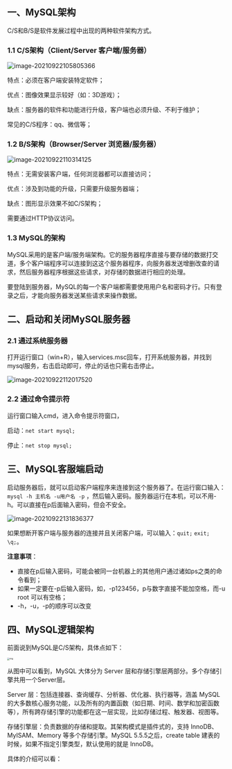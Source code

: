 ## 一、MySQL架构

C/S和B/S是软件发展过程中出现的两种软件架构方式。

### 1.1 C/S架构（Client/Server 客户端/服务器）

![image-20210922105805366](C:\Users\Administrator\AppData\Roaming\Typora\typora-user-images\image-20210922105805366.png)

特点：必须在客户端安装特定软件；

优点：图像效果显示较好（如：3D游戏）；

缺点：服务器的软件和功能进行升级，客户端也必须升级、不利于维护；

常见的C/S程序：qq、微信等；

### 1.2 B/S架构（Browser/Server 浏览器/服务器）

![image-20210922110314125](C:\Users\Administrator\AppData\Roaming\Typora\typora-user-images\image-20210922110314125.png)

特点：无需安装客户端，任何浏览器都可以直接访问；

优点：涉及到功能的升级，只需要升级服务器端；

缺点：图形显示效果不如C/S架构；

需要通过HTTP协议访问。

### 1.3 MySQL的架构

MySQL采用的是客户端/服务端架构。它的服务器程序直接与要存储的数据打交道，多个客户端程序可以连接到这这个服务器程序，向服务器发送增删改查的请求，然后服务器程序根据这些请求，对存储的数据进行相应的处理。

要登陆到服务器，MySQL的每一个客户端都需要使用用户名和密码才行。只有登录之后，才能向服务器发送某些请求来操作数据。

## 二、启动和关闭MySQL服务器

### 2.1 通过系统服务器

打开运行窗口（win+R），输入services.msc回车，打开系统服务器，并找到mysql服务，右击启动即可，停止的话也只需右击停止。

![image-20210922112017520](C:\Users\Administrator\AppData\Roaming\Typora\typora-user-images\image-20210922112017520.png)

### 2.2 通过命令提示符

运行窗口输入cmd，进入命令提示符窗口，

启动：`net start mysql;`

停止：`net stop mysql;`

## 三、MySQL客服端启动

启动服务器后，就可以启动客户端程序来连接到这个服务器了。在运行窗口输入：`mysql -h 主机名 -u用户名 -p`  ，然后输入密码。服务器运行在本机，可以不用-h。可以直接在p后面输入密码，但会不安全。

![image-20210922131836377](C:\Users\Administrator\AppData\Roaming\Typora\typora-user-images\image-20210922131836377.png)

如果想断开客户端与服务器的连接并且关闭客户端，可以输入：`quit;`  `exit;`  `\q;`。

**注意事项**：

- 直接在p后输入密码，可能会被同一台机器上的其他用户通过诸如ps之类的命令看到；
- 如果一定要在-p后输入密码，如，-p123456，p与数字直接不能加空格，而-u root 可以有空格；
- -h，-u，-p的顺序可以改变

## 四、MySQL逻辑架构

前面说到MySQL是C/S架构，具体点如下：

<img src="https://static001.geekbang.org/resource/image/0d/d9/0d2070e8f84c4801adbfa03bda1f98d9.png" alt="img" style="zoom: 33%;" />

从图中可以看到，MySQL 大体分为 Server 层和存储引擎层两部分。多个存储引擎共用一个Server层。

Server 层：包括连接器、查询缓存、分析器、优化器、执行器等，涵盖 MySQL 的大多数核心服务功能，以及所有的内置函数（如日期、时间、数学和加密函数等），所有跨存储引擎的功能都在这一层实现，比如存储过程、触发器、视图等。

存储引擎层：负责数据的存储和提取。其架构模式是插件式的，支持 InnoDB、MyISAM、Memory 等多个存储引擎。MySQL 5.5.5之后，create table 建表的时候，如果不指定引擎类型，默认使用的就是 InnoDB。

具体的介绍可以看：

[MySQL基础架构]: https://blog.csdn.net/qq_43352723/article/details/120262195?spm=1001.2014.3001.5502

